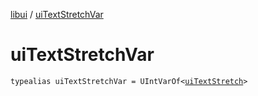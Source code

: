 [libui](README.md) / [uiTextStretchVar](ui-text-stretch-var.md)

# uiTextStretchVar

`typealias uiTextStretchVar = UIntVarOf<`[`uiTextStretch`](ui-text-stretch.md)`>`